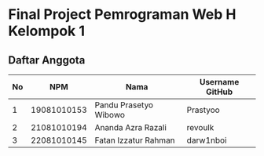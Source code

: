 # Final Project Pemrograman Web H Kelompok 1

## Daftar Anggota

| No | NPM           | Nama                    | Username GitHub |
|----|---------------|-------------------------|-----------------|
| 1  | 19081010153   | Pandu Prasetyo Wibowo   | Prastyoo        |
| 2  | 21081010194 | Ananda Azra Razali      | revoulk         |
| 3  | 22081010145   | Fatan Izzatur Rahman   | darw1nboi        |
